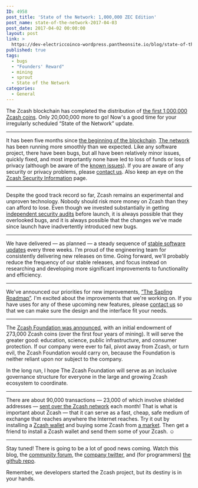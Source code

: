 ```yaml
---
ID: 4958
post_title: 'State of the Network: 1,000,000 ZEC Edition'
post_name: state-of-the-network-2017-04-03
post_date: 2017-04-02 00:00:00
layout: post
link: >
  https://dev-electriccoinco-wordpress.pantheonsite.io/blog/state-of-the-network-2017-04-03/
published: true
tags:
  - bugs
  - "Founders' Reward"
  - mining
  - sprout
  - State of the Network
categories:
  - General
---
```

<p>The Zcash blockchain has completed the distribution of <a class="reference external" href="https://explorer.zcha.in/statistics/timeseries?hashrate=false&amp;trnstx=false&amp;shldtx=false">the first 1,000,000 Zcash coins</a>. Only 20,000,000 more to go! Now's a good time for your irregularly scheduled “State of the Network” update.</p>
<hr class="docutils"/>
<p>It has been five months since <a class="reference external" href="/blog/zcash-begins">the beginning of the blockchain</a>. <a class="reference external" href="https://explorer.zcha.in/network">The network</a> has been running more smoothly than we expected. Like any software project, there have been bugs, but all have been relatively minor issues, quickly fixed, and most importantly none have led to loss of funds or loss of privacy (although be aware of the <a class="reference external" href="https://z.cash/support/security/privacy-security-recommendations.html">known issues</a>). If you are aware of any security or privacy problems, please <a class="reference external" href="https://z.cash/contact.html">contact us</a>. Also keep an eye on the <a class="reference external" href="https://z.cash/support/security/index.html">Zcash Security Information</a> page.</p>
<hr class="docutils"/>
<p>Despite the good track record so far, Zcash remains an experimental and unproven technology. Nobody should risk more money on Zcash than they can afford to lose. Even though we invested substantially in getting <a class="reference external" href="/blog/audit-results">independent security audits</a> before launch, it is always possible that they overlooked bugs, and it is always possible that the changes we've made since launch have inadvertently introduced new bugs.</p>
<hr class="docutils"/>
<p>We have delivered — as planned — a steady sequence of <a class="reference external" href="/blog/tag/releases/">stable software updates</a> every three weeks. I'm proud of the engineering team for consistently delivering new releases on time. Going forward, we'll probably reduce the frequency of our stable releases, and focus instead on researching and developing more significant improvements to functionality and efficiency.</p>
<hr class="docutils"/>
<p>We've announced our priorities for new improvements, <a class="reference external" href="/blog/the-near-future-of-zcash">“The Sapling Roadmap”</a>. I'm excited about the improvements that we're working on. If you have uses for any of these upcoming new features, please <a class="reference external" href="https://z.cash/contact.html">contact us</a> so that we can make sure the design and the interface fit your needs.</p>
<hr class="docutils"/>
<p>The <a class="reference external" href="/blog/announcing-the-zcash-foundation">Zcash Foundation was announced</a>, with an initial endowment of 273,000 Zcash coins (over the first four years of mining). It will serve the greater good: education, science, public infrastructure, and consumer protection. If our company were ever to fail, pivot away from Zcash, or turn evil, the Zcash Foundation would carry on, because the Foundation is neither reliant upon nor subject to the company.</p>
<p>In the long run, I hope The Zcash Foundation will serve as an inclusive governance structure for everyone in the large and growing Zcash ecosystem to coordinate.</p>
<hr class="docutils"/>
<p>There are about 90,000 transactions — 23,000 of which involve shielded addresses — <a class="reference external" href="https://explorer.zcha.in/statistics/usage">sent over the Zcash network</a> each month! That is what is important about Zcash — that it can serve as a fast, cheap, safe medium of exchange that reaches anywhere the Internet reaches. Try it out by installing a <a class="reference external" href="https://www.zcashcommunity.com/wallets/">Zcash wallet</a> and buying some Zcash from <a class="reference external" href="https://www.zcashcommunity.com/markets/">a market</a>. Then get a friend to install a Zcash wallet and send them some of your Zcash. ☺</p>
<hr class="docutils"/>
<p>Stay tuned! There is going to be a lot of good news coming. Watch this blog, the <a class="reference external" href="https://forum.z.cash">community forum</a>, the <a class="reference external" href="https://twitter.com/electriccoinco">company twitter</a>, and (for programmers) <a class="reference external" href="https://github.com/zcash/zcash/issues?q=is%3Aissue+is%3Aopen+sort%3Aupdated-desc">the github repo</a>.</p>
<p>Remember, we developers started the Zcash project, but its destiny is in your hands.</p>
